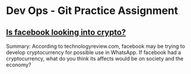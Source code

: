 # Dev Ops - Git Practice Assignment
## [Is facebook looking into crypto?](https://www.technologyreview.com/the-download/612885/facebook-seems-interested-in-speeding-up-blockchain-smart-contracts-but-why/)

Summary: According to technologyreview.com, facebook may be trying to 
develop cryptocurrency for possible use in WhatsApp. If facebook had a cryptocurrency, 
what do you think its affects would be on society and the economy? 



